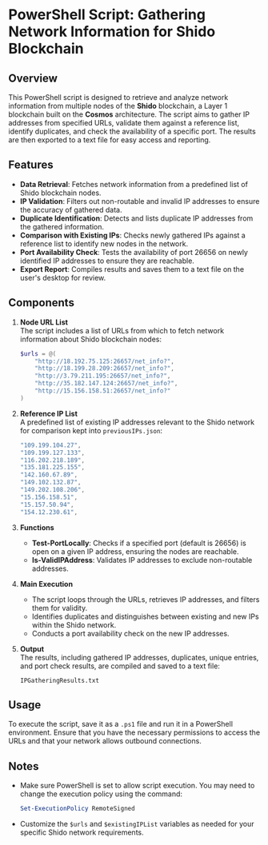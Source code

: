 # PowerShell Script: Gathering Network Information for Shido Blockchain

## Overview

This PowerShell script is designed to retrieve and analyze network information from multiple nodes of the **Shido** blockchain, a Layer 1 blockchain built on the **Cosmos** architecture. The script aims to gather IP addresses from specified URLs, validate them against a reference list, identify duplicates, and check the availability of a specific port. The results are then exported to a text file for easy access and reporting.

## Features

- **Data Retrieval**: Fetches network information from a predefined list of Shido blockchain nodes.
- **IP Validation**: Filters out non-routable and invalid IP addresses to ensure the accuracy of gathered data.
- **Duplicate Identification**: Detects and lists duplicate IP addresses from the gathered information.
- **Comparison with Existing IPs**: Checks newly gathered IPs against a reference list to identify new nodes in the network.
- **Port Availability Check**: Tests the availability of port 26656 on newly identified IP addresses to ensure they are reachable.
- **Export Report**: Compiles results and saves them to a text file on the user's desktop for review.

## Components

1. **Node URL List**  
The script includes a list of URLs from which to fetch network information about Shido blockchain nodes:
    ```powershell
    $urls = @(
        "http://18.192.75.125:26657/net_info?",
        "http://18.199.28.209:26657/net_info?",
        "http://3.79.211.195:26657/net_info?",
        "http://35.182.147.124:26657/net_info?",
        "http://15.156.158.51:26657/net_info?"
    )
    ```

2. **Reference IP List**  
A predefined list of existing IP addresses relevant to the Shido network for comparison kept into ``previousIPs.json``:
    ```powershell
    "109.199.104.27",
    "109.199.127.133",
    "116.202.218.189",
    "135.181.225.155",
    "142.160.67.89",
    "149.102.132.87",
    "149.202.108.206",
    "15.156.158.51",
    "15.157.50.94",
    "154.12.230.61",
    ```

3. **Functions**  
   - **Test-PortLocally**: Checks if a specified port (default is 26656) is open on a given IP address, ensuring the nodes are reachable.
   - **Is-ValidIPAddress**: Validates IP addresses to exclude non-routable addresses.

4. **Main Execution**  
   - The script loops through the URLs, retrieves IP addresses, and filters them for validity.
   - Identifies duplicates and distinguishes between existing and new IPs within the Shido network.
   - Conducts a port availability check on the new IP addresses.

5. **Output**  
The results, including gathered IP addresses, duplicates, unique entries, and port check results, are compiled and saved to a text file:
    ```plaintext
    IPGatheringResults.txt
    ```

## Usage

To execute the script, save it as a `.ps1` file and run it in a PowerShell environment. Ensure that you have the necessary permissions to access the URLs and that your network allows outbound connections.

## Notes

- Make sure PowerShell is set to allow script execution. You may need to change the execution policy using the command:
    ```powershell
    Set-ExecutionPolicy RemoteSigned
    ```
- Customize the `$urls` and `$existingIPList` variables as needed for your specific Shido network requirements.
